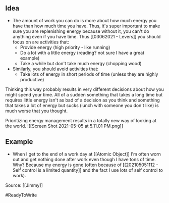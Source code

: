 ## Idea
- The amount of work you can do is more about how much energy you have than how much time you have. Thus, it's super important to make sure you are replenishing energy because without it, you can't do anything even if you have time. Thus [[03062021 - Levers]] you should focus on are activities that: 
	- Provide energy (high priority - like running)
	- Do a lot with a little energy (reading? not sure I have a great example)
	- Take a while but don't take much energy (chopping wood)
- Similarly, you should avoid activities that: 
	- Take lots of energy in short periods of time (unless they are highly productive)

Thinking this way probably results in very different decisions about how you might spend your time. All of a sudden something that takes a long time but requires little energy isn't as bad of a decision as you think and something that takes a lot of energy but sucks (lunch with someone you don't like) is much worse that you thought. 

Prioritizing energy management results in a totally new way of looking at the world. 
![[Screen Shot 2021-05-05 at 5.11.01 PM.png]]


## Example
- When I get to the end of a work day at [[Atomic Object]] I'm often worn out and get nothing done after work even though I have tons of time. Why? Because my energy is gone (often because of [[202105051112 - Self control is a limited quantity]] and the fact I use lots of self control to work).

Source: [[Jimmy]]

#ReadyToWrite 